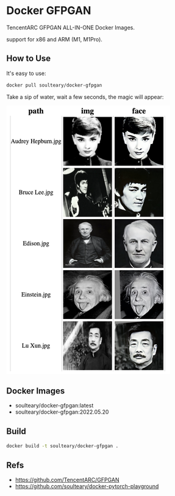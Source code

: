 # Docker GFPGAN

TencentARC GFPGAN ALL-IN-ONE Docker Images.

support for x86 and ARM (M1, M1Pro).

## How to Use

It's easy to use:

```bash
docker pull soulteary/docker-gfpgan
```

Take a sip of water, wait a few seconds, the magic will appear:

![](./screenshots/preview.png)

## Docker Images

- soulteary/docker-gfpgan:latest
- soulteary/docker-gfpgan:2022.05.20

## Build

```bash
docker build -t soulteary/docker-gfpgan .
```

## Refs

- https://github.com/TencentARC/GFPGAN
- https://github.com/soulteary/docker-pytorch-playground
